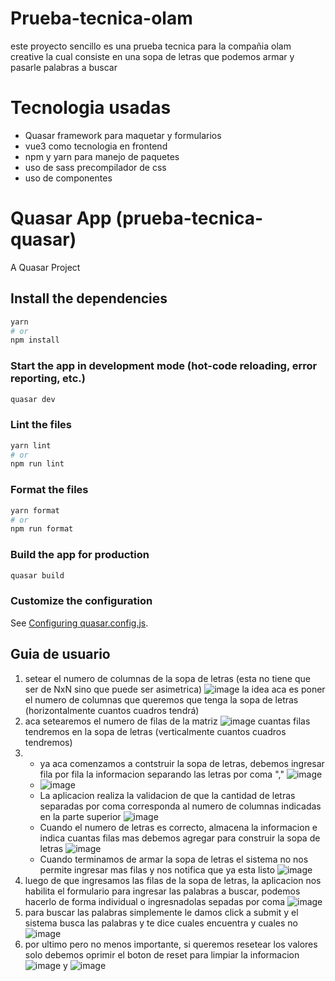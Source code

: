 # Prueba-tecnica-olam

este proyecto sencillo es una prueba tecnica para la compañia olam creative la cual consiste en una sopa de letras que podemos armar y pasarle palabras a buscar

# Tecnologia usadas

- Quasar framework para maquetar y formularios
- vue3 como tecnologia en frontend
- npm y yarn para manejo de paquetes
- uso de sass precompilador de css
- uso de componentes

# Quasar App (prueba-tecnica-quasar)

A Quasar Project

## Install the dependencies

```bash
yarn
# or
npm install
```

### Start the app in development mode (hot-code reloading, error reporting, etc.)

```bash
quasar dev
```

### Lint the files

```bash
yarn lint
# or
npm run lint
```

### Format the files

```bash
yarn format
# or
npm run format
```

### Build the app for production

```bash
quasar build
```

### Customize the configuration

See [Configuring quasar.config.js](https://v2.quasar.dev/quasar-cli-webpack/quasar-config-js).

## Guia de usuario
1. setear el numero de columnas de la sopa de letras (esta no tiene que ser de NxN sino que puede ser asimetrica) ![image](https://github.com/andresknoo00001/Prueba-tecnica-olam/assets/32203440/1692953c-c7ee-4b13-b99c-c77a8bd753e0)
  la idea aca es poner el numero de columnas que queremos que tenga la sopa de letras (horizontalmente cuantos cuadros tendrá)
2. aca setearemos el numero de filas de la matriz ![image](https://github.com/andresknoo00001/Prueba-tecnica-olam/assets/32203440/35d0e027-4ce9-4a15-ab92-2f9a550b3178)
   cuantas filas tendremos en la sopa de letras (verticalmente cuantos cuadros tendremos)
3. - ya aca comenzamos a contstruir la sopa de letras, debemos ingresar fila por fila la informacion separando las letras por coma "," ![image](https://github.com/andresknoo00001/Prueba-tecnica-olam/assets/32203440/e35bdb14-4a05-4682-a4ba-c2fec5348534)
   - ![image](https://github.com/andresknoo00001/Prueba-tecnica-olam/assets/32203440/d6e07a26-96f3-4b1d-962f-7e5599ff7b1f)
   - La aplicacion realiza la validacion de que la cantidad de letras separadas por coma corresponda al numero de columnas indicadas en la parte superior ![image](https://github.com/andresknoo00001/Prueba-tecnica-olam/assets/32203440/a3a340ba-5d6c-49a3-9d25-1b7a9dca99c9)
   - Cuando el numero de letras es correcto, almacena la informacion e indica cuantas filas mas debemos agregar para construir la sopa de letras ![image](https://github.com/andresknoo00001/Prueba-tecnica-olam/assets/32203440/b9bd8b4c-59f4-47f2-96a3-78f8809e99cf)
   - Cuando terminamos de armar la sopa de letras el sistema no nos permite ingresar mas filas y nos notifica que ya esta listo ![image](https://github.com/andresknoo00001/Prueba-tecnica-olam/assets/32203440/11b91b25-6727-490c-87e7-edd86db132a0)
4. luego de que ingresamos las filas de la sopa de letras, la aplicacion nos habilita el formulario para ingresar las palabras a buscar, podemos hacerlo de forma individual o ingresnadolas sepadas por coma
   ![image](https://github.com/andresknoo00001/Prueba-tecnica-olam/assets/32203440/57b75b67-825c-4b3d-9fe8-58cedd525e4b)
5. para buscar las palabras simplemente le damos click a submit y el sistema busca las palabras y te dice cuales encuentra y cuales no ![image](https://github.com/andresknoo00001/Prueba-tecnica-olam/assets/32203440/2380e24d-68bb-49d1-b9c9-38db0e756b62)
6. por ultimo pero no menos importante, si queremos resetear los valores solo debemos oprimir el boton de reset para limpiar la informacion ![image](https://github.com/andresknoo00001/Prueba-tecnica-olam/assets/32203440/84af9e46-4481-4d0a-86f4-92aa0a921cf6) y ![image](https://github.com/andresknoo00001/Prueba-tecnica-olam/assets/32203440/452bc6a6-7a08-46bf-8312-23174c132f95)



